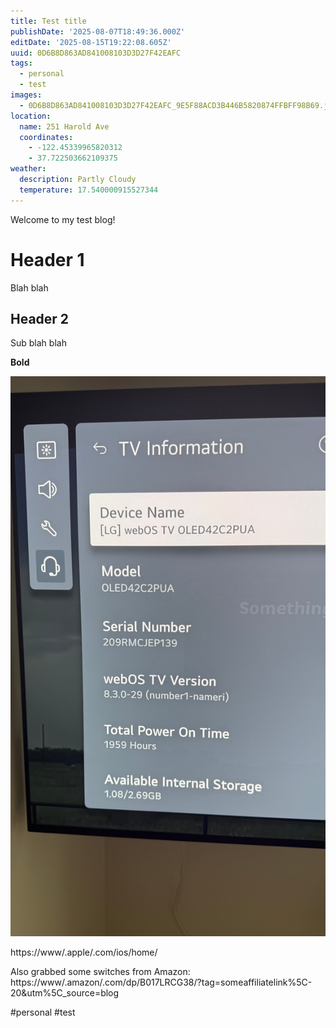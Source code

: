 ```yaml
---
title: Test title
publishDate: '2025-08-07T18:49:36.000Z'
editDate: '2025-08-15T19:22:08.605Z'
uuid: 0D6B8D863AD841008103D3D27F42EAFC
tags:
  - personal
  - test
images:
  - 0D6B8D863AD841008103D3D27F42EAFC_9E5F88ACD3B446B5820874FFBFF98B69.jpeg
location:
  name: 251 Harold Ave
  coordinates:
    - -122.45339965820312
    - 37.722503662109375
weather:
  description: Partly Cloudy
  temperature: 17.540000915527344
---
```

Welcome to my test blog!


# Header 1
Blah blah

## Header 2
Sub blah blah

**Bold**

![Image](/images/2025/08/0D6B8D863AD841008103D3D27F42EAFC_9E5F88ACD3B446B5820874FFBFF98B69.jpeg)

https://www/.apple/.com/ios/home/

Also grabbed some switches from Amazon: https://www/.amazon/.com/dp/B017LRCG38/?tag=someaffiliatelink%5C-20&utm%5C_source=blog

#personal #test
